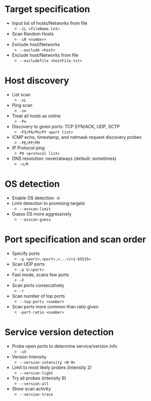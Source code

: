 # Target specification

* Input list of hosts/Networks from file
	* `-iL <fileName.txt>`
* Scan Random Hosts
	* `-iR <number>`
* Exclude host/Networks
	* `--exclude <host>`
* Exclude host/Networks from file
	* `--excludefile <hostFile.txt>`

# Host discovery

* List scan
	* `-sL`
* Ping scan
	* `-sn`
* Treat all hosts as online
	* `-Pn`
* Discovery to given ports: TCP SYN/ACK, UDP, SCTP
	* `-PS/PA/PU/PY <port list>`
* ICMP echo, timestamp, and netmask request discovery probes
	* `-PE/PP/PM`
* IP Protocol ping
	* `PO <protocol list>`
* DNS resolution: never/always (default: sometimes)
	* `-n/R`

# OS detection

* Enable OS detection
	`-O`
* Limit detection to promising targets
	* `--osscan-limit`
* Guess OS more aggressively
	* `--osscan-guess`

# Port specification and scan order

* Specify ports
	* `-p <port>,<port>,<...>/<1-65535>`
* Scan UDP ports
	* `-p U:<port>`
* Fast mode, scans few ports
	* `-F`
* Scan ports consecutively
	* `-r`
* Scan number of top ports
	* `--top-ports <number>`
* Scan ports more common than ratio given
	* `-port-ratio <number>`

# Service version detection

* Probe open ports to determine service/version info
	* `-sV`
* Version intensity
	* `--version-intensity <0-9>`
* Limit to most likely probes (intensity 2)
	* `--version-light`
* Try all probes (intensity 9)
	* `--version-all`
* Show scan activity
	* `--version-trace`
